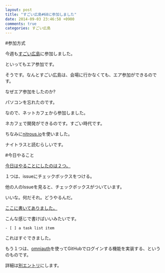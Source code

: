 ```yaml
---
layout: post
title: "すごい広島#68に参加しました"
date: 2014-09-03 23:46:58 +0900
comments: true
categories: すごい広島
---
```


#参加方式

今週も[すごい広島](http://great-h.github.io/)に参加しました。

といってもエア参加です。

そうです。なんとすごい広島は、会場に行かなくても、エア参加ができるのです。

<!-- more -->

なぜエア参加をしたのか?

パソコンを忘れたのです。

なので、ネットカフェから参加しました。

ネカフェで開発ができるのです。すごい時代です。

ちなみに[nitrous.io](https://www.nitrous.io)を使いました。

ナイトラスと読むらしいです。

#今日やること

[今日はやることにしたのは２つ。](https://github.com/great-h/great-h.github.io/issues/1190)

１つは、issueにチェックボックスをつける。

他の人のIssueを見ると、チェックボックスがついています。

いいな。何だそれ。どうやるんだ。

[ここに書いてありました。](https://github.com/blog/1375%0A-task-lists-in-gfm-issues-pulls-comments)

こんな感じで書けばいいみたいです。

```
- [ ] a task list item
```

これはすぐできました。

もう１つは、[omniauth](https://github.com/intridea/omniauth)を使ってGitHubでログインする機能を実装する、というのものです。

詳細は[別エントリ](/blog/2014/09/03/rails/)にします。


